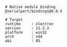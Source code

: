     # Native module binding
    @serialport/bindings@9.0.4

    # Target
    runtime     : electron
    version     : 11.2.3
    platform    : win32
    arch        : x64
    abi         : 85
